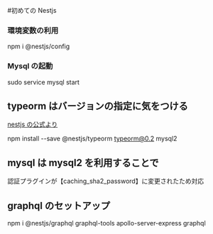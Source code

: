 #初めての Nestjs

### 環境変数の利用

npm i @nestjs/config

### Mysql の起動

sudo service mysql start

## typeorm はバージョンの指定に気をつける

[nestjs の公式より](https://docs.nestjs.com/techniques/database)

npm install --save @nestjs/typeorm typeorm@0.2 mysql2

## mysql は mysql2 を利用することで

認証プラグインが【caching_sha2_password】に変更されたため対応

## graphql のセットアップ

npm i @nestjs/graphql graphql-tools apollo-server-express graphql
